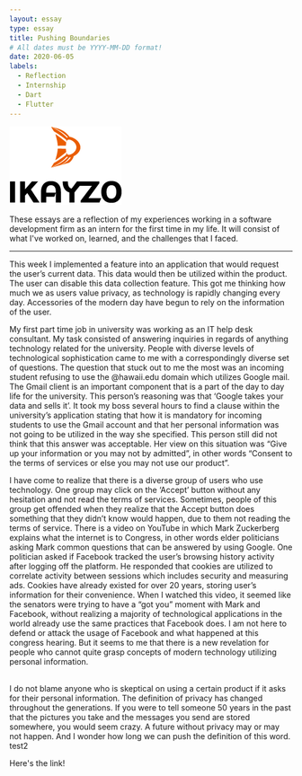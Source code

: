 ```yaml
---
layout: essay
type: essay
title: Pushing Boundaries
# All dates must be YYYY-MM-DD format!
date: 2020-06-05
labels:
  - Reflection
  - Internship
  - Dart
  - Flutter
---
```


<img class="" src="../images/logo-ikayzo.png">

These essays are a reflection of my experiences working in a software development firm as an intern for the first time in my life. It will consist of what I've worked on, learned, and the challenges that I faced.
<hr>

This week I implemented a feature into an application that would request the user’s current data. This data would then be utilized within the product. The user can disable this data collection feature. This got me thinking how much we as users value privacy, as technology is rapidly changing every day. Accessories of the modern day have begun to rely on the information of the user.
<br>

My first part time job in university was working as an IT help desk consultant. My task consisted of answering inquiries in regards of anything technology related for the university. People with diverse levels of technological sophistication came to me with a correspondingly diverse set of questions. The question that stuck out to me the most was an incoming student refusing to use the @hawaii.edu domain which utilizes Google mail. The Gmail client is an important component that is a part of the day to day life for the university. This person’s reasoning was that ‘Google takes your data and sells it’. It took my boss several hours to find a clause within the university’s application stating that how it is mandatory for incoming students to use the Gmail account and that her personal information was not going to be utilized in the way she specified.  This person still did not think that this answer was acceptable. Her view on this situation was “Give up your information or you may not by admitted”, in other words “Consent to the terms of services or else you may not use our product”.
<br>
  
I have come to realize that there is a diverse group of users who use technology. One group may click on the ‘Accept’ button without any hesitation and not read the terms of services. Sometimes, people of this group get offended when they realize that the Accept button does something that they didn’t know would happen, due to them not reading the terms of service. There is a video on YouTube in which Mark Zuckerberg explains what the internet is to Congress, in other words elder politicians asking Mark common questions that can be answered by using Google. One politician asked if Facebook tracked the user’s browsing history activity after logging off the platform. He responded that cookies are utilized to correlate activity between sessions which includes security and measuring ads. Cookies have already existed for over 20 years, storing user’s information for their convenience. When I watched this  video, it seemed like the senators were trying to have a “got you” moment with Mark and Facebook, without realizing a majority of technological applications in the world already use the same practices that Facebook does. I am not here to defend or attack the usage of Facebook and what happened at this congress hearing. But it seems to me that there is a new revelation for people who cannot quite grasp concepts of modern technology utilizing personal information.  	
<br>

I do not blame anyone who is skeptical on using a certain product if it asks for their personal information. The definition of privacy has changed throughout the generations.  If you were to tell someone 50 years in the past that the pictures you take and the messages you send are stored somewhere, you would seem crazy. A future without privacy may or may not happen. And I wonder how long we can push the definition of this word. test2
<br>

[Caption]: https://www.youtube.com/watch?v=ncbb5B85sd0?t=56

<div class="ui embed" data-source="youtube" data-id="ncbb5B85sd0?t=56" > Here's the link!
</div>



<!---[Click here for my next reflection!](https://samuelcy.github.io/essays/2020-06-12.html) -->
